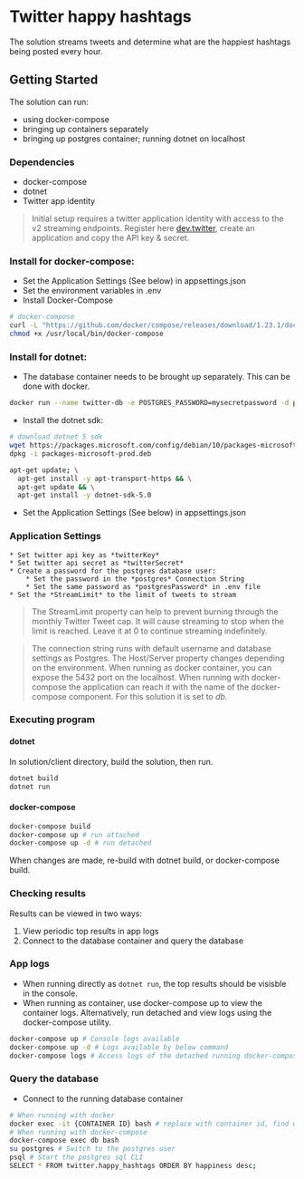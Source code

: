 # Twitter happy hashtags

The solution streams tweets and determine what are the happiest hashtags being posted every hour.

## Getting Started
The solution can run:
- using docker-compose
- bringing up containers separately
- bringing up postgres container; running dotnet on localhost

### Dependencies

* docker-compose
* dotnet
* Twitter app identity

> Initial setup requires a twitter application identity with access to the v2 streaming endpoints. Register here [dev.twitter](https://developer.twitter.com/en), create an application and copy the API key & secret.

### Install for docker-compose:
* Set the Application Settings (See below) in appsettings.json
* Set the environment variables in .env
* Install Docker-Compose
``` bash
# docker-compose
curl -L "https://github.com/docker/compose/releases/download/1.23.1/docker-compose-$(uname -s)-$(uname -m)" -o /usr/local/bin/docker-compose
chmod +x /usr/local/bin/docker-compose
```

### Install for dotnet:
* The database container needs to be brought up separately. This can be done with docker.
``` bash
docker run --name twitter-db -e POSTGRES_PASSWORD=mysecretpassword -d postgres -p 5432:5432
```
* Install the dotnet sdk:
``` bash
# download dotnet 5 sdk
wget https://packages.microsoft.com/config/debian/10/packages-microsoft-prod.deb -O packages-microsoft-prod.deb
dpkg -i packages-microsoft-prod.deb

apt-get update; \
  apt-get install -y apt-transport-https && \
  apt-get update && \
  apt-get install -y dotnet-sdk-5.0
```
* Set the Application Settings (See below) in appsettings.json

### Application Settings
    * Set twitter api key as *twitterKey*
    * Set twitter api secret as *twitterSecret*
    * Create a password for the postgres database user:
        * Set the password in the *postgres* Connection String
        * Set the same password as *postgresPassword* in .env file
    * Set the *StreamLimit* to the limit of tweets to stream

> The StreamLimit property can help to prevent burning through the monthly Twitter Tweet cap. It will cause streaming to stop when the limit is reached. Leave it at 0 to continue streaming indefinitely.

> The connection string runs with default username and database settings as Postgres. The Host/Server property changes depending on the environment. When running as docker container, you can expose the 5432 port on the localhost. When running with docker-compose the application can reach it with the name of the docker-compose component. For this solution it is set to *db*.


### Executing program

#### dotnet
In solution/client directory, build the solution, then run.
``` bash
dotnet build
dotnet run
```

#### docker-compose
``` bash
docker-compose build
docker-compose up # run attached
docker-compose up -d # run detached
```
When changes are made, re-build with dotnet build, or docker-compose build.

### Checking results
Results can be viewed in two ways:
1. View periodic top results in app logs
2. Connect to the database container and query the database

### App logs
* When running directly as `dotnet run`, the top results should be visisble in the console.
* When running as container, use docker-compose up to view the container logs. Alternatively, run detached and view logs using the docker-compose utility.
``` bash
docker-compose up # Console logs available
docker-compose up -d # Logs available by below command
docker-compose logs # Access logs of the detached running docker-compose solution
``` 

### Query the database
* Connect to the running database container
``` bash
# When running with docker
docker exec -it {CONTAINER ID} bash # replace with container id, find with docker ps
# When running with docker-compose
docker-compose exec db bash
su postgres # Switch to the postgres user
psql # Start the postgres sql CLI
SELECT * FROM twitter.happy_hashtags ORDER BY happiness desc;
```
